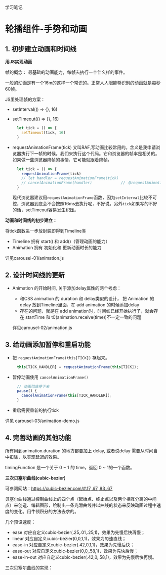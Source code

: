学习笔记

# 轮播组件-手势和动画

## 1. 初步建立动画和时间线

**用JS实现动画**

帧的概念： 最基础的动画能力，每帧去执行一个什么样的事件。

一般的动画是有一个16m的这样一个常识的。正常人人眼能够识别的动画就是每秒60帧。

JS里处理帧的方案：
+ setInterval(() => {}, 16)
+ setTimeout(() => {}, 16)
  ```js
    let tick = () => {
      setTimeout(tick, 16)
    }
  ```
+ requestAnimationFrame(tick)  又叫RAF,写动画比较常用的。含义是我申请浏览器执行下一帧的时候，我们来执行这个代码。它和浏览器的帧率是相关的。如果做一些浏览器降帧的事情，它可能就跟着降帧。
  ```js
    let tick = () => {
      requestAnimationFrame(tick)
      // let handler = requestAnimationFrame(tick)
      // cancelAnimationFrame(handler)             // 与requestAnimationFrame对应，可以避免一些资源的浪费
    }
  ```

  现代浏览器建议用`requestAnimationFrame`函数，因为`setInterval`比较不可控，浏览器到底会不会按照16ms去执行呢，不好说。另外`tick`如果写的不好的话，setTimeout容易发生积压。

**动画和时间线的初步建立：**

将tick函数进一步放封装即得到Timeline类
+ Timeline 拥有 start() 和 add()（管理动画的能力）
+ Animation 拥有 初始化和 更新动画时长的能力

详见carousel-01/animation.js


## 2. 设计时间线的更新

+ Animation 的开始时间, 关于添加delay属性的两个考虑：
  + 和CSS animation 的 duration 和 delay类似的设计， 把 Animation 的 delay 放到Timeline里面，在 add animation 的时候添加delay
  + 存在的问题，就是在 add animation时，时间线已经开始执行了，就会存在 startTime 和 t0(animation.receive(time))不一定一致的问题

  详见carousel-02/animation.js

## 3. 给动画添加暂停和重启功能
+ 把 `requestAnimationFrame(this[TICK])` 存起来。
  ```js
    this[TICK_HANDLER] = requestAnimationFrame(this[TICK]); 
  ```
+ 暂停动画使用 `cancelAnimationFrame()` 
  ```js
    // 动画彻底停下来
    pause() {
      cancelAnimationFrame(this[TICK_HANDLER]);
    }
  ```

+ 重启需要重新的执行tick

详见 carousel-03/animation-demo.js

## 4. 完善动画的其他功能

所有用到animation.duration 的地方都要加上 delay, 或者说delay 需要从时间当中扣除，以实现延迟的效果。

timingFunction 是一个关于 0 ~ 1 的 time，返回 0 ~ 1的一个函数。

**三次贝塞尔曲线(cubic-bezier)**

可参阅网站：https://cubic-bezier.com/#.17,.67,.83,.67

贝塞尔曲线通过控制曲线上的四个点（起始点、终止点以及两个相互分离的中间点）来创造、编辑图形，绘制出一条光滑曲线并以曲线的状态来反映动画过程中速度的变化。用牛顿积分的方法去求的。

几个预设速度：
+ ease 对应自定义cubic-bezier(.25,.01,.25,1)，效果为先慢后快再慢；
+ linear 对应自定义cubic-bezier(0,0,1,1)，效果为匀速直线；
+ ease-in 对应自定义cubic-bezier(.42,0,1,1)，效果为先慢后快；
+ ease-out 对应自定义cubic-bezier(0,0,.58,1)，效果为先快后慢；
+ ease-in-out 对应自定义cubic-bezier(.42,0,.58,1)，效果为先慢后快再慢。


三次贝塞尔曲线的实现：

